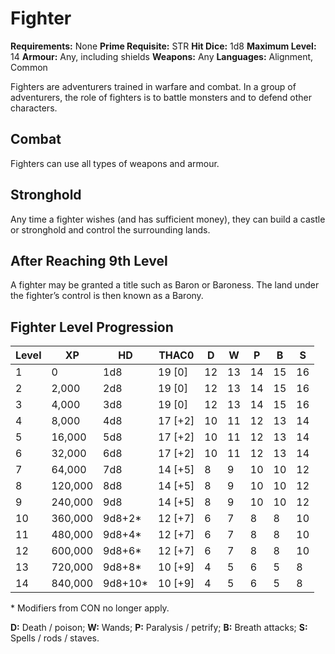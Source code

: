 # Fighter

**Requirements:** None
**Prime Requisite:** STR
**Hit Dice:** 1d8
**Maximum Level:** 14
**Armour:** Any, including shields
**Weapons:** Any
**Languages:** Alignment, Common

Fighters are adventurers trained in warfare and combat. In a group of adventurers, the role of fighters is to battle monsters and to defend other characters.

## Combat

Fighters can use all types of weapons and armour.

## Stronghold

Any time a fighter wishes (and has sufficient money), they can build a castle or stronghold and control the surrounding lands.

## After Reaching 9th Level

A fighter may be granted a title such as Baron or Baroness. The land under the fighter’s control is then known as a Barony.

## Fighter Level Progression

| Level | XP      | HD       | THAC0   | **D** | **W** | **P** | **B** | **S** |
|-------|---------|----------|---------|-------|-------|-------|-------|-------|
| 1     | 0       | 1d8      | 19 [0]  | 12    | 13    | 14    | 15    | 16    |
| 2     | 2,000   | 2d8      | 19 [0]  | 12    | 13    | 14    | 15    | 16    |
| 3     | 4,000   | 3d8      | 19 [0]  | 12    | 13    | 14    | 15    | 16    |
| 4     | 8,000   | 4d8      | 17 [+2] | 10    | 11    | 12    | 13    | 14    |
| 5     | 16,000  | 5d8      | 17 [+2] | 10    | 11    | 12    | 13    | 14    |
| 6     | 32,000  | 6d8      | 17 [+2] | 10    | 11    | 12    | 13    | 14    |
| 7     | 64,000  | 7d8      | 14 [+5] | 8     | 9     | 10    | 10    | 12    |
| 8     | 120,000 | 8d8      | 14 [+5] | 8     | 9     | 10    | 10    | 12    |
| 9     | 240,000 | 9d8      | 14 [+5] | 8     | 9     | 10    | 10    | 12    |
| 10    | 360,000 | 9d8+2*   | 12 [+7] | 6     | 7     | 8     | 8     | 10    |
| 11    | 480,000 | 9d8+4*   | 12 [+7] | 6     | 7     | 8     | 8     | 10    |
| 12    | 600,000 | 9d8+6*   | 12 [+7] | 6     | 7     | 8     | 8     | 10    |
| 13    | 720,000 | 9d8+8*   | 10 [+9] | 4     | 5     | 6     | 5     | 8     |
| 14    | 840,000 | 9d8+10*  | 10 [+9] | 4     | 5     | 6     | 5     | 8     |

\* Modifiers from CON no longer apply.

**D:** Death / poison; **W:** Wands; **P:** Paralysis / petrify; **B:** Breath attacks; **S:** Spells / rods / staves.

